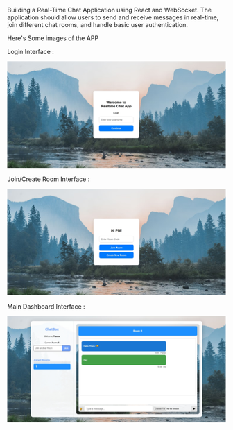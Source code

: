 Building a Real-Time Chat Application using React and WebSocket. The application should allow users to send and receive messages in real-time, join different chat rooms, and handle basic user authentication.

Here's Some images of the APP

Login Interface : 


![image alt](https://github.com/PranavM4601/ChatAPP/blob/40a1b74dd1f9fb9e0d4b4a5510af6780fadd365b/Login.jpeg)

Join/Create Room Interface :


![image alt](https://github.com/PranavM4601/ChatAPP/blob/40a1b74dd1f9fb9e0d4b4a5510af6780fadd365b/Join%20room.jpeg)

Main Dashboard Interface :

![image alt](https://github.com/PranavM4601/ChatAPP/blob/f777a9fce3bf334b90b728ecfaf384749dd94ea9/main%20Interface.jpeg)


